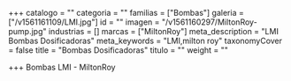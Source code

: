 +++
catalogo = ""
categoria = ""
familias = ["Bombas"]
galeria = ["/v1561161109/LMI.jpg"]
id = ""
imagen = "/v1561160297/MiltonRoy-pump.jpg"
industrias = []
marcas = ["MiltonRoy"]
meta_description = "LMI Bombas Dosificadoras"
meta_keywords = "LMI,milton roy"
taxonomyCover = false
title = "Bombas Dosificadoras"
titulo = ""
weight = ""

+++
Bombas LMI - MiltonRoy
